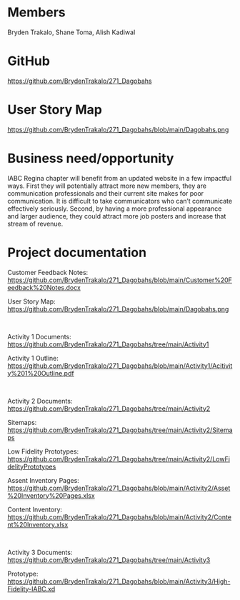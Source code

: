 # Members
Bryden Trakalo, Shane Toma, Alish Kadiwal

# GitHub
https://github.com/BrydenTrakalo/271_Dagobahs

# User Story Map
https://github.com/BrydenTrakalo/271_Dagobahs/blob/main/Dagobahs.png

# Business need/opportunity
IABC Regina chapter will benefit from an updated website in a few impactful ways. First they will potentially attract more new members, they are communication professionals and their current site makes for poor communication. It is difficult to take communicators who can’t communicate effectively seriously.  Second, by having a more professional appearance and larger audience, they could attract more job posters and increase that stream of revenue.

# Project documentation
Customer Feedback Notes: https://github.com/BrydenTrakalo/271_Dagobahs/blob/main/Customer%20Feedback%20Notes.docx 

User Story Map: https://github.com/BrydenTrakalo/271_Dagobahs/blob/main/Dagobahs.png

<p>&nbsp;</p>

Activity 1 Documents: https://github.com/BrydenTrakalo/271_Dagobahs/tree/main/Activity1

Activity 1 Outline: https://github.com/BrydenTrakalo/271_Dagobahs/blob/main/Activity1/Acitivity%201%20Outline.pdf 

<p>&nbsp;</p>

Activity 2 Documents: https://github.com/BrydenTrakalo/271_Dagobahs/tree/main/Activity2 

Sitemaps: https://github.com/BrydenTrakalo/271_Dagobahs/tree/main/Activity2/Sitemaps 

Low Fidelity Prototypes: https://github.com/BrydenTrakalo/271_Dagobahs/tree/main/Activity2/LowFidelityPrototypes

Assent Inventory Pages: https://github.com/BrydenTrakalo/271_Dagobahs/blob/main/Activity2/Asset%20Inventory%20Pages.xlsx

Content Inventory: https://github.com/BrydenTrakalo/271_Dagobahs/blob/main/Activity2/Content%20Inventory.xlsx

<p>&nbsp;</p>

Activity 3 Documents: https://github.com/BrydenTrakalo/271_Dagobahs/tree/main/Activity3

Prototype: https://github.com/BrydenTrakalo/271_Dagobahs/blob/main/Activity3/High-Fidelity-IABC.xd


